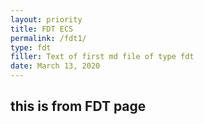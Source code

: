 ```yaml
---
layout: priority
title: FDT ECS
permalink: /fdt1/
type: fdt
filler: Text of first md file of type fdt
date: March 13, 2020
---
```


## this is from FDT page



